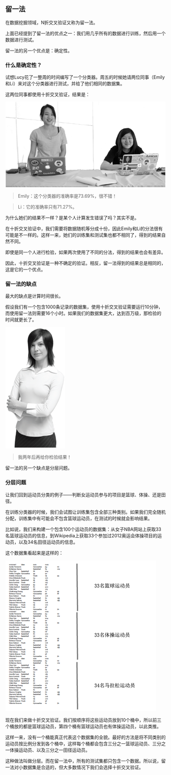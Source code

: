 ## 留一法

在数据挖掘领域，N折交叉验证又称为留一法。

上面已经提到了留一法的优点之一：我们用几乎所有的数据进行训练，然后用一个数据进行测试。

留一法的另一个优点是：确定性。

### 什么是确定性？

试想Lucy花了一整周的时间编写了一个分类器。周五的时候她请两位同事（Emily和Li）来对这个分类器进行测试，并给了他们相同的数据集。

这两位同事都使用十折交叉验证，结果是：

![](../img/chapter-5/chapter-5-7.png)

> Emily：这个分类器的准确率是73.69%，很不错！

> Li：它的准确率只有71.27%。

为什么她们的结果不一样？是某个人计算发生错误了吗？其实不是。

在十折交叉验证中，我们需要将数据随机等分成十份，因此Emily和Li的分法很有可能是不一样的。这样一来，她们的训练集和测试集也都不相同了，得到的结果自然不同。

即使是同一个人进行检验，如果两次使用了不同的分法，得到的结果也会有差异。

因此，十折交叉验证是一种不确定的验证。相反，留一法得到的结果总是相同的，这是它的一个优点。

### 留一法的缺点

最大的缺点是计算时间很长。

假设我们有一个包含1000条记录的数据集，使用十折交叉验证需要运行10分钟，而使用留一法则需要16个小时。如果我们的数据集更大，达到百万级，那检验的时间就更长了。

![](../img/chapter-5/chapter-5-8.png)

> 我两年后再给你检验结果！

留一法的另一个缺点是分层问题。

### 分层问题

让我们回到运动员分类的例子——判断女运动员参与的项目是篮球、体操、还是田径。

在训练分类器的时候，我们会试图让训练集包含全部三种类别。如果我们完全随机分配，训练集中有可能会不包含篮球运动员，在测试的时候就会影响结果。

比如说，我们来构建一个包含100个运动员的数据集：从女子NBA网站上获取33名篮球运动员的信息，到Wikipedia上获取33个参加过2012奥运会体操项目的运动员，以及34名田径运动员的信息。

这个数据集看起来是这样的：

![](../img/chapter-5/chapter-5-9.png)

现在我们来做十折交叉验证。我们按顺序将这些运动员放到10个桶中，所以前三个桶放的都是篮球运动员，第四个桶有篮球运动员也有体操运动员，以此类推。

这样一来，没有一个桶能真正代表这个数据集的全貌。最好的方法是将不同类别的运动员按比例分发到各个桶中，这样每个桶都会包含三分之一篮球运动员、三分之一体操运动员、以及三分之一田径运动员。

这种做法叫做分层。而在留一法中，所有的测试集都只包含一个数据。所以说，留一法对小数据集是合适的，但大多数情况下我们会选择十折交叉验证。
